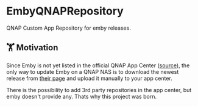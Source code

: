 # EmbyQNAPRepository

QNAP Custom App Repository for emby releases.

## 🏋️ Motivation

Since Emby is not yet listed in the official QNAP App Center ([source](https://emby.media/community/index.php?/topic/113735-qnap-emby-repository/#comment-1199816)), the only way to update Emby on a QNAP NAS is to download the newest release from [their page](https://emby.media/qnap-server.html) and upload it manually to your app center.

There is the possibility to add 3rd party repositories in the app center, but emby doesn't provide any. Thats why this project was born.
